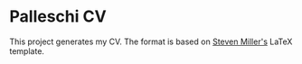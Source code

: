 # Palleschi CV

This project generates my CV. The format is based on [Steven Miller's](https://github.com/svmiller/svm-r-markdown-templates) LaTeX template.